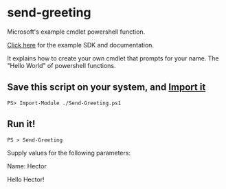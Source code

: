 # send-greeting
Microsoft's example cmdlet powershell function.

[Click here](https://docs.microsoft.com/en-us/powershell/module/microsoft.powershell.core/about/about_functions_advanced?view=powershell-7.1) for the example SDK and documentation.

It explains how to create your own cmdlet that prompts for your name. The "Hello World" of powershell functions.

## Save this script on your system, and [Import it](https://docs.microsoft.com/en-us/powershell/scripting/developer/module/how-to-import-cmdlets-using-modules?view=powershell-7.1)

`PS> Import-Module ./Send-Greeting.ps1`

## Run it!

`PS > Send-Greeting`

Supply values for the following parameters:

Name: Hector

Hello Hector!
